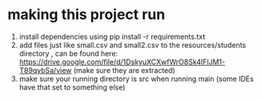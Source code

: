 # making this project run
1. install dependencies using pip install -r requirements.txt
2. add files just like small.csv and small2.csv to the resources/students directory , can be found here:                                                  
https://drive.google.com/file/d/1DskyuXCXwfWrO8Sk4IFlJM1-T89qybSa/view (make sure they are extracted)
3. make sure your running directory is src when running main (some IDEs have that set to something else)
